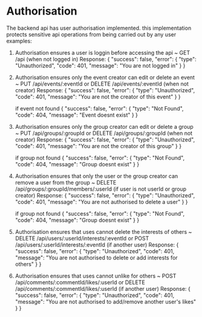 # Authorisation

The backend api has user authorisation implemented.
this implementation protects sensitive api operations from being carried out by any user
examples:

1.  Authorisation ensures a user is loggin before accessing the api
    ~ GET /api (when not logged in)
    Response:
    {
    "success": false,
    "error": {
    "type": "Unauthorized",
    "code": 401,
    "message": "You are not logged in"
    }
    }

2.  Authorisation ensures only the event creator can edit or delete an event
    ~ PUT /api/events/:eventId or DELETE /api/events/:eventId (when not creator)
    Response:
    {
    "success": false,
    "error": {
    "type": "Unauthorized",
    "code": 401,
    "message": "You are not the creator of this event"
    }
    }

    if event not found
    {
    "success": false,
    "error": {
    "type": "Not Found",
    "code": 404,
    "message": "Event doesnt exist"
    }
    }

3.  Authorisation ensures only the group creator can edit or delete a group
    ~ PUT /api/groups/:groupId or DELETE /api/groups/:groupId (when not creator)
    Response:
    {
    "success": false,
    "error": {
    "type": "Unauthorized",
    "code": 401,
    "message": "You are not the creator of this group"
    }
    }

    if group not found
    {
    "success": false,
    "error": {
    "type": "Not Found",
    "code": 404,
    "message": "Group doesnt exist"
    }
    }

4.  Authorisation ensures that only the user or the group creator can remove a user from the group
    ~ DELETE /api/groups/:groupId/members/:userId (if user is not userId or group creator)
    Response:
    {
    "success": false,
    "error": {
    "type": "Unauthorized",
    "code": 401,
    "message": "You are not authorised to delete a user"
    }
    }

    if group not found
    {
    "success": false,
    "error": {
    "type": "Not Found",
    "code": 404,
    "message": "Group doesnt exist"
    }
    }

5.  Authorisation ensures that uses cannot delete the interests of others
    ~ DELETE /api/users/:userId/interests/:eventId or POST /api/users/:userId/interests/:eventId (if another user)
    Response:
    {
    "success": false,
    "error": {
    "type": "Unauthorized",
    "code": 401,
    "message": "You are not authorised to delete or add interests for others"
    }
    }

6.  Authorisation ensures that uses cannot unlike for others
    ~ POST /api/comments/:commentId/likes/:userId or DELETE /api/comments/:commentId/likes/:userId (if another user)
    Response:
    {
    "success": false,
    "error": {
    "type": "Unauthorized",
    "code": 401,
    "message": "You are not authorised to add/remove another user's likes"
    }
    }